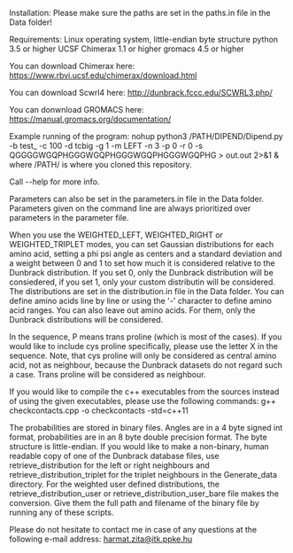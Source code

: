Installation:
Please make sure the paths are set in the paths.in file in the Data folder!

Requirements:
Linux operating system, little-endian byte structure
python 3.5 or higher
UCSF Chimerax 1.1 or higher
gromacs 4.5 or higher

You can download Chimerax here:
https://www.rbvi.ucsf.edu/chimerax/download.html

You can download Scwrl4 here:
http://dunbrack.fccc.edu/SCWRL3.php/

You can donwnload GROMACS here:
https://manual.gromacs.org/documentation/

Example running of the program:
nohup python3 /PATH/DIPEND/Dipend.py -b test_ -c 100 -d tcbig -g 1 -m LEFT -n 3 -p 0 -r 0 -s QGGGGWGQPHGGGWGQPHGGGWGQPHGGGWGQPHG > out.out 2>&1 &
where /PATH/ is where you cloned this repository.

Call --help for more info.

Parameters can also be set in the parameters.in file in the Data folder. Parameters given on the command line are always prioritized over parameters in the parameter file.

When you use the WEIGHTED_LEFT, WEIGHTED_RIGHT or WEIGHTED_TRIPLET modes, you can set Gaussian  distributions for each amino acid, setting a phi psi angle as centers and a standard deviation and a weight between 0 and 1 to set how much it is considered relative to the Dunbrack distribution. If you set 0, only the Dunbrack distribution will be consiedered, if you set 1, only your custom distributin will be considered. The distributions are set in the distribution.in file in the Data folder. You can define amino acids line by line or using the '-' character to define amino acid ranges. You can also leave out amino acids. For them, only the Dunbrack distributions will be considered.

In the sequence, P means trans proline (which is most of the cases). If you would like to include cys proline specifically, please use the letter X in the sequence. Note, that cys proline will only be considered as central amino acid, not as neighbour, because the Dunbrack datasets do not regard such a case. Trans proline will be considered as neighbour.

If you would like to compile the c++ executables from the sources instead of using the given executables, please use the following commands:
g++ checkcontacts.cpp -o checkcontacts -std=c++11

The probabilities are stored in binary files. Angles are in a 4 byte signed int format, probabilities are in an 8 byte double precision format. The byte structure is little-endian. If you would like to make a non-binary, human readable copy of one of the Dunbrack database files, use retrieve_distribution for the left or right neighbours and retrieve_distribution_triplet for the triplet neighbours in the Generate_data directory. For the weighted user defined distributions, the retrieve_distribution_user or retrieve_distribution_user_bare file makes the conversion. Give them the full path and filename of the binary file by running any of these scripts.

Please do not hesitate to contact me in case of any questions at the following e-mail address:
harmat.zita@itk.ppke.hu

